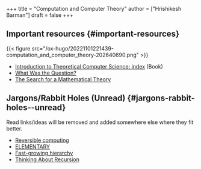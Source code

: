 +++
title = "Computation and Computer Theory"
author = ["Hrishikesh Barman"]
draft = false
+++

## Important resources {#important-resources}

{{< figure src="/ox-hugo/20221101221439-computation_and_computer_theory-202640690.png" >}}

-   [Introduction to Theoretical Computer Science: index](https://introtcs.org/public/) (Book)
-   [What Was the Question?](https://web.archive.org/web/20200328132050/https://www.princeton.edu/~hos/Mahoney/cra/cra.html)
-   [The Search for a Mathematical Theory](https://web.archive.org/web/20170425043224/http://www.princeton.edu/~hos/h593/20thcent.fin.wp.html)


## Jargons/Rabbit Holes (Unread) {#jargons-rabbit-holes--unread}

Read links/ideas will be removed and added somewhere else where they fit better.

-   [Reversible computing](https://en.wikipedia.org/wiki/Reversible_computing)
-   [ELEMENTARY](https://en.wikipedia.org/wiki/ELEMENTARY)
-   [Fast-growing hierarchy](https://en.wikipedia.org/wiki/Fast-growing_hierarchy)
-   [Thinking About Recursion](https://www.solipsys.co.uk/new/ThinkingAboutRecursion.html?tj10hn)
